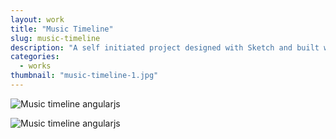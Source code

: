 ```yaml
---
layout: work
title: "Music Timeline"
slug: music-timeline
description: "A self initiated project designed with Sketch and built with AngularJS. The timeline allows the user to input meaningful moments in their life relating to music. The years are organized from oldest to newest and will give the total years worth of the user’s journey. The data is called from an external JSON file. "
categories:
  - works
thumbnail: "music-timeline-1.jpg"
---
```


![Music timeline angularjs](/img/work/music-timeline/music-timeline-1.jpg)

![Music timeline angularjs](/img/work/music-timeline/music-timeline-2.jpg)
